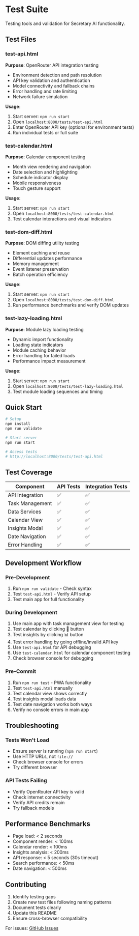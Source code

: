# Test Suite

Testing tools and validation for Secretary AI functionality.

## Test Files

### test-api.html
**Purpose**: OpenRouter API integration testing
- Environment detection and path resolution
- API key validation and authentication
- Model connectivity and fallback chains
- Error handling and rate limiting
- Network failure simulation

**Usage**: 
1. Start server: `npm run start`
2. Open `localhost:8000/tests/test-api.html`
3. Enter OpenRouter API key (optional for environment tests)
4. Run individual tests or full suite

### test-calendar.html
**Purpose**: Calendar component testing
- Month view rendering and navigation
- Date selection and highlighting
- Schedule indicator display
- Mobile responsiveness
- Touch gesture support

**Usage**:
1. Start server: `npm run start`
2. Open `localhost:8000/tests/test-calendar.html`
3. Test calendar interactions and visual indicators

### test-dom-diff.html
**Purpose**: DOM diffing utility testing
- Element caching and reuse
- Differential updates performance
- Memory management
- Event listener preservation
- Batch operation efficiency

**Usage**:
1. Start server: `npm run start`
2. Open `localhost:8000/tests/test-dom-diff.html`
3. Run performance benchmarks and verify DOM updates

### test-lazy-loading.html
**Purpose**: Module lazy loading testing
- Dynamic import functionality
- Loading state indicators
- Module caching behavior
- Error handling for failed loads
- Performance impact measurement

**Usage**:
1. Start server: `npm run start`
2. Open `localhost:8000/tests/test-lazy-loading.html`
3. Test module loading sequences and timing

## Quick Start

```bash
# Setup
npm install
npm run validate

# Start server
npm run start

# Access tests
# http://localhost:8000/tests/test-api.html
```

## Test Coverage

| Component | API Tests | Integration Tests |
|-----------|-----------|-------------------|
| API Integration | ✅ | ✅ |
| Task Management | ✅ | ✅ |
| Data Services | ✅ | ✅ |
| Calendar View | ✅ | ✅ |
| Insights Modal | ✅ | ✅ |
| Date Navigation | ✅ | ✅ |
| Error Handling | ✅ | ✅ |

## Development Workflow

### Pre-Development
1. Run `npm run validate` - Check syntax
2. Test `test-api.html` - Verify API setup
3. Test main app for full functionality

### During Development
1. Use main app with task management view for testing
2. Test calendar by clicking 📅 button
3. Test insights by clicking 📊 button  
4. Test error handling by going offline/invalid API key
5. Use `test-api.html` for API debugging
6. Use `test-calendar.html` for calendar component testing
7. Check browser console for debugging

### Pre-Commit
1. Run `npm run test` - PWA functionality
2. Test `test-api.html` manually
3. Test calendar view shows correctly
4. Test insights modal loads data
5. Test date navigation works both ways
6. Verify no console errors in main app

## Troubleshooting

### Tests Won't Load
- Ensure server is running (`npm run start`)
- Use HTTP URLs, not `file://`
- Check browser console for errors
- Try different browser

### API Tests Failing
- Verify OpenRouter API key is valid
- Check internet connectivity
- Verify API credits remain
- Try fallback models


## Performance Benchmarks

- Page load: < 2 seconds
- Component render: < 100ms
- Calendar render: < 100ms
- Insights analysis: < 200ms
- API response: < 5 seconds (30s timeout)
- Search performance: < 50ms
- Date navigation: < 500ms

## Contributing

1. Identify testing gaps
2. Create new test files following naming patterns
3. Document tests clearly
4. Update this README
5. Ensure cross-browser compatibility

For issues: [GitHub Issues](../../issues)